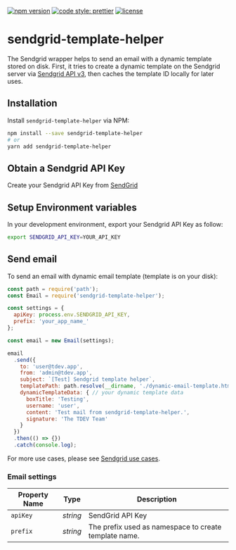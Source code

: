 [![npm version](https://badge.fury.io/js/sendgrid-template-helper.svg)](https://badge.fury.io/js/sendgrid-template-helper)
[![code style: prettier](https://img.shields.io/badge/code_style-prettier-ff69b4.svg)](https://github.com/prettier/prettier)
[![license](https://img.shields.io/npm/l/sendgrid-template-helper)](https://github.com/t-ho/sendgrid-template-helper/blob/master/LICENSE)

# sendgrid-template-helper

The Sendgrid wrapper helps to send an email with a dynamic template stored on disk. First, it tries to create a dynamic template on the Sendgrid server via [Sendgrid API v3](https://sendgrid.com/docs/API_Reference/api_v3.html), then caches the template ID locally for later uses.

## Installation

Install `sendgrid-template-helper` via NPM:

```bash
npm install --save sendgrid-template-helper
# or
yarn add sendgrid-template-helper
```

## Obtain a Sendgrid API Key

Create your Sendgrid API Key from [SendGrid](https://app.sendgrid.com/settings/api_keys)

## Setup Environment variables

In your development environment, export your Sendgrid API Key as follow:

```bash
export SENDGRID_API_KEY=YOUR_API_KEY
```

## Send email

To send an email with dynamic email template (template is on your disk):

```javascript
const path = require('path');
const Email = require('sendgrid-template-helper');

const settings = {
  apiKey: process.env.SENDGRID_API_KEY,
  prefix: 'your_app_name_'
};

const email = new Email(settings);

email
  .send({
    to: 'user@tdev.app',
    from: 'admin@tdev.app',
    subject: `[Test] Sendgrid template helper`,
    templatePath: path.resolve(__dirname, './dynamic-email-template.html'), // absolute path to your template
    dynamicTemplateData: { // your dynamic template data
      boxTitle: 'Testing',
      username: 'user',
      content: 'Test mail from sendgrid-template-helper.',
      signature: 'The TDEV Team'
    }
  })
  .then(() => {})
  .catch(console.log);
```

For more use cases, please see [Sendgrid use cases](https://github.com/sendgrid/sendgrid-nodejs/blob/master/use-cases/README.md#email-use-cases).

### Email settings

| Property Name | Type     | Description                                           |
| ------------- | -------- | ----------------------------------------------------- |
| `apiKey`      | _string_ | SendGrid API Key                                      |
| `prefix`      | _string_ | The prefix used as namespace to create template name. |

